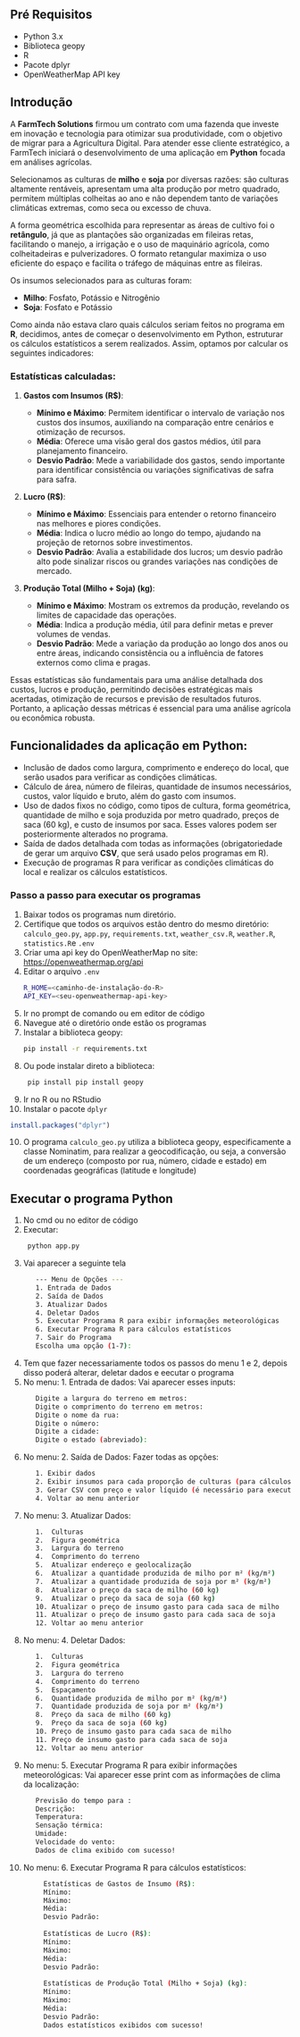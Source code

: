 ## Pré Requisitos

- Python 3.x
- Biblioteca geopy
- R
- Pacote dplyr
- OpenWeatherMap API key

## Introdução
A **FarmTech Solutions** firmou um contrato com uma fazenda que investe em inovação e tecnologia para otimizar sua produtividade, com o objetivo de migrar para a Agricultura Digital. Para atender esse cliente estratégico, a FarmTech iniciará o desenvolvimento de uma aplicação em **Python** focada em análises agrícolas.

Selecionamos as culturas de **milho** e **soja** por diversas razões: são culturas altamente rentáveis, apresentam uma alta produção por metro quadrado, permitem múltiplas colheitas ao ano e não dependem tanto de variações climáticas extremas, como seca ou excesso de chuva.

A forma geométrica escolhida para representar as áreas de cultivo foi o **retângulo**, já que as plantações são organizadas em fileiras retas, facilitando o manejo, a irrigação e o uso de maquinário agrícola, como colheitadeiras e pulverizadores. O formato retangular maximiza o uso eficiente do espaço e facilita o tráfego de máquinas entre as fileiras.

Os insumos selecionados para as culturas foram:
- **Milho**: Fosfato, Potássio e Nitrogênio
- **Soja**: Fosfato e Potássio

Como ainda não estava claro quais cálculos seriam feitos no programa em **R**, decidimos, antes de começar o desenvolvimento em Python, estruturar os cálculos estatísticos a serem realizados. Assim, optamos por calcular os seguintes indicadores:

### Estatísticas calculadas:

1. **Gastos com Insumos (R$)**:
   - **Mínimo e Máximo**: Permitem identificar o intervalo de variação nos custos dos insumos, auxiliando na comparação entre cenários e otimização de recursos.
   - **Média**: Oferece uma visão geral dos gastos médios, útil para planejamento financeiro.
   - **Desvio Padrão**: Mede a variabilidade dos gastos, sendo importante para identificar consistência ou variações significativas de safra para safra.

2. **Lucro (R$)**:
   - **Mínimo e Máximo**: Essenciais para entender o retorno financeiro nas melhores e piores condições.
   - **Média**: Indica o lucro médio ao longo do tempo, ajudando na projeção de retornos sobre investimentos.
   - **Desvio Padrão**: Avalia a estabilidade dos lucros; um desvio padrão alto pode sinalizar riscos ou grandes variações nas condições de mercado.

3. **Produção Total (Milho + Soja) (kg)**:
   - **Mínimo e Máximo**: Mostram os extremos da produção, revelando os limites de capacidade das operações.
   - **Média**: Indica a produção média, útil para definir metas e prever volumes de vendas.
   - **Desvio Padrão**: Mede a variação da produção ao longo dos anos ou entre áreas, indicando consistência ou a influência de fatores externos como clima e pragas.

Essas estatísticas são fundamentais para uma análise detalhada dos custos, lucros e produção, permitindo decisões estratégicas mais acertadas, otimização de recursos e previsão de resultados futuros. Portanto, a aplicação dessas métricas é essencial para uma análise agrícola ou econômica robusta.

## Funcionalidades da aplicação em Python:
- Inclusão de dados como largura, comprimento e endereço do local, que serão usados para verificar as condições climáticas.
- Cálculo de área, número de fileiras, quantidade de insumos necessários, custos, valor líquido e bruto, além do gasto com insumos.
- Uso de dados fixos no código, como tipos de cultura, forma geométrica, quantidade de milho e soja produzida por metro quadrado, preços de saca (60 kg), e custo de insumos por saca. Esses valores podem ser posteriormente alterados no programa.
- Saída de dados detalhada com todas as informações (obrigatoriedade de gerar um arquivo **CSV**, que será usado pelos programas em R).
- Execução de programas R para verificar as condições climáticas do local e realizar os cálculos estatísticos.

### Passo a passo para executar os programas

1. Baixar todos os programas num diretório.
2. Certifique que todos os arquivos estão dentro do mesmo diretório: 
   `calculo_geo.py`, `app.py`, `requirements.txt`, `weather_csv.R`, `weather.R`, `statistics.R`e `.env`
3. Criar uma api key do OpenWeatherMap no site: https://openweathermap.org/api    
4. Editar o arquivo `.env`
    ```sh
    R_HOME=<caminho-de-instalação-do-R>
    API_KEY=<seu-openweathermap-api-key>
    ```
5. Ir no prompt de comando ou em editor de código
6. Navegue até o diretório onde estão os programas 
7. Instalar a biblioteca geopy:
    ```sh
    pip install -r requirements.txt
    ```
8. Ou pode instalar direto a biblioteca:
   ```sh
    pip install pip install geopy
    ```
9. Ir no R ou no RStudio
10. Instalar o pacote `dplyr`
```r
install.packages("dplyr")
```
10. O programa `calculo_geo.py` utiliza a biblioteca geopy, especificamente a classe Nominatim, para realizar a geocodificação, ou seja, a conversão de um endereço (composto por rua, número, cidade e estado) em coordenadas geográficas (latitude e longitude)

## Executar o programa Python
1. No cmd ou no editor de código
2. Executar:
   ```sh
    python app.py
    ```
3. Vai aparecer a seguinte tela
      ```sh
         --- Menu de Opções ---
         1. Entrada de Dados
         2. Saída de Dados
         3. Atualizar Dados
         4. Deletar Dados
         5. Executar Programa R para exibir informações meteorológicas
         6. Executar Programa R para cálculos estatísticos
         7. Sair do Programa
         Escolha uma opção (1-7):
    ```
4. Tem que fazer necessariamente todos os passos do menu 1 e 2, depois disso poderá alterar, deletar dados e eecutar o programa
5. No menu: 1. Entrada de dados:
   Vai aparecer esses inputs:
      ```sh
         Digite a largura do terreno em metros:
         Digite o comprimento do terreno em metros:
         Digite o nome da rua:
         Digite o número:
         Digite a cidade:
         Digite o estado (abreviado):
    ```
6. No menu: 2. Saída de Dados:
    Fazer todas as opções:
      ```sh      
         1. Exibir dados
         2. Exibir insumos para cada proporção de culturas (para cálculos estatísticos)
         3. Gerar CSV com preço e valor líquido (é necessário para executar os programas R)
         4. Voltar ao menu anterior
    ```
7. No menu: 3. Atualizar Dados:
      ```sh      
         1.  Culturas
         2.  Figura geométrica
         3.  Largura do terreno
         4.  Comprimento do terreno
         5.  Atualizar endereço e geolocalização
         6.  Atualizar a quantidade produzida de milho por m² (kg/m²)
         7.  Atualizar a quantidade produzida de soja por m² (kg/m²)
         8.  Atualizar o preço da saca de milho (60 kg)
         9.  Atualizar o preço da saca de soja (60 kg)
         10. Atualizar o preço de insumo gasto para cada saca de milho
         11. Atualizar o preço de insumo gasto para cada saca de soja
         12. Voltar ao menu anterior
    ```
8. No menu: 4. Deletar Dados:
      ```sh  
         1.  Culturas
         2.  Figura geométrica
         3.  Largura do terreno
         4.  Comprimento do terreno
         5.  Espaçamento
         6.  Quantidade produzida de milho por m² (kg/m²)
         7.  Quantidade produzida de soja por m² (kg/m²)
         8.  Preço da saca de milho (60 kg)
         9.  Preço da saca de soja (60 kg)
         10. Preço de insumo gasto para cada saca de milho
         11. Preço de insumo gasto para cada saca de soja
         12. Voltar ao menu anterior
   ```
9. No menu: 5. Executar Programa R para exibir informações meteorológicas:
    Vai aparecer esse print com as informações de clima da localização:
      ```sh 
         Previsão do tempo para :
         Descrição: 
         Temperatura:
         Sensação térmica:
         Umidade:
         Velocidade do vento:
         Dados de clima exibido com sucesso!
   ```
10. No menu: 6. Executar Programa R para cálculos estatísticos:
    ```sh
         Estatísticas de Gastos de Insumo (R$):
         Mínimo: 
         Máximo: 
         Média: 
         Desvio Padrão: 
         
         Estatísticas de Lucro (R$):
         Mínimo: 
         Máximo:
         Média:
         Desvio Padrão: 
         
         Estatísticas de Produção Total (Milho + Soja) (kg):
         Mínimo:
         Máximo: 
         Média:
         Desvio Padrão: 
         Dados estatísticos exibidos com sucesso!
    ```
